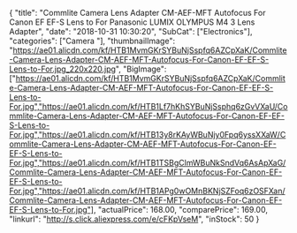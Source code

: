 {
	"title": "Commlite Camera Lens Adapter CM-AEF-MFT Autofocus For Canon EF   EF-S Lens to For Panasonic LUMIX OLYMPUS M4   3 Lens Adapter",
	"date": "2018-10-31 10:30:20",
	"SubCat": ["Electronics"],
	"categories": ["Camera "],
	"thumbnailImage": "https://ae01.alicdn.com/kf/HTB1MvmGKrSYBuNjSspfq6AZCpXaK/Commlite-Camera-Lens-Adapter-CM-AEF-MFT-Autofocus-For-Canon-EF-EF-S-Lens-to-For.jpg_220x220.jpg",
	"BigImage": ["https://ae01.alicdn.com/kf/HTB1MvmGKrSYBuNjSspfq6AZCpXaK/Commlite-Camera-Lens-Adapter-CM-AEF-MFT-Autofocus-For-Canon-EF-EF-S-Lens-to-For.jpg","https://ae01.alicdn.com/kf/HTB1Lf7hKhSYBuNjSsphq6zGvVXaU/Commlite-Camera-Lens-Adapter-CM-AEF-MFT-Autofocus-For-Canon-EF-EF-S-Lens-to-For.jpg","https://ae01.alicdn.com/kf/HTB13y8rKAyWBuNjy0Fpq6yssXXaW/Commlite-Camera-Lens-Adapter-CM-AEF-MFT-Autofocus-For-Canon-EF-EF-S-Lens-to-For.jpg","https://ae01.alicdn.com/kf/HTB1TSBgClmWBuNkSndVq6AsApXaG/Commlite-Camera-Lens-Adapter-CM-AEF-MFT-Autofocus-For-Canon-EF-EF-S-Lens-to-For.jpg","https://ae01.alicdn.com/kf/HTB1APg0wOMnBKNjSZFoq6zOSFXan/Commlite-Camera-Lens-Adapter-CM-AEF-MFT-Autofocus-For-Canon-EF-EF-S-Lens-to-For.jpg"],
	"actualPrice": 168.00,
	"comparePrice": 169.00,
	"linkurl": "http://s.click.aliexpress.com/e/cFKpVseM",
	"inStock": 50
}
